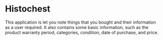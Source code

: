 # Histochest

This application is let you note things that you bought and their information as a user required. It also contains some basic information, such as the product warranty period, categories, condition, date of purchase, and price.
